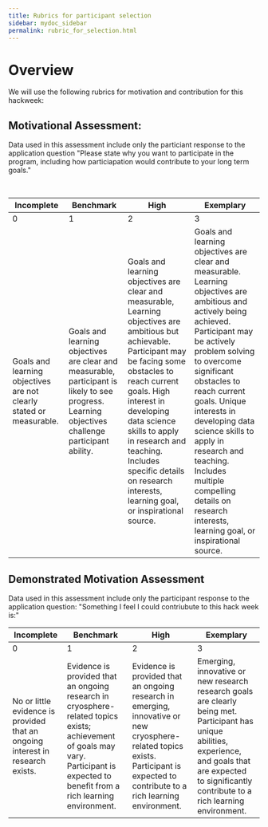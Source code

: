 ```yaml
---
title: Rubrics for participant selection
sidebar: mydoc_sidebar
permalink: rubric_for_selection.html
---
```


# Overview

We will use the following rubrics for motivation and contribution for this hackweek:


## Motivational Assessment: 

Data used in this assessment include only the particiant response to the application question "Please state why you want to participate in the program, including how particiapation would contribute to your long term goals."

<br>

| Incomplete | Benchmark | High | Exemplary |
| --- | --- | --- | --- |
|  0  | 1 | 2 | 3 |
| Goals and learning objectives are not clearly stated or measurable. | Goals and learning objectives are clear and measurable, participant is likely to see progress.  Learning objectives challenge participant ability. |  Goals and learning objectives are clear and measurable, Learning objectives are ambitious but achievable.  Participant may be facing some obstacles to reach current goals. High interest in developing data science skills to apply in research and teaching.  Includes specific details on research interests, learning goal, or inspirational source. |Goals and learning objectives are clear and measurable. Learning objectives are ambitious and actively being achieved.  Participant may be actively problem solving to overcome significant obstacles to reach current goals. Unique interests in developing data science skills to apply in research and teaching.  Includes multiple compelling details on research interests, learning goal, or inspirational source. |

## Demonstrated Motivation Assessment

Data used in this assessment include only the participant response to the application question: "Something I feel I could contriubute to this hack week is:"

| Incomplete | Benchmark | High | Exemplary |
| --- | --- | --- | --- |
|  0  | 1 | 2 | 3 |
| No or little evidence is provided that an ongoing interest in research exists. | Evidence is provided that an ongoing research in cryosphere-related topics exists; achievement of goals may vary.  Participant is expected to benefit from a rich learning environment. | Evidence is provided that an ongoing research in emerging, innovative or new cryosphere-related topics exists. Participant is expected to contribute to a rich learning environment. | Emerging, innovative or new research research goals are clearly being met.  Participant has unique abilities, experience, and goals that are expected to significantly contribute to a rich learning environment. |

